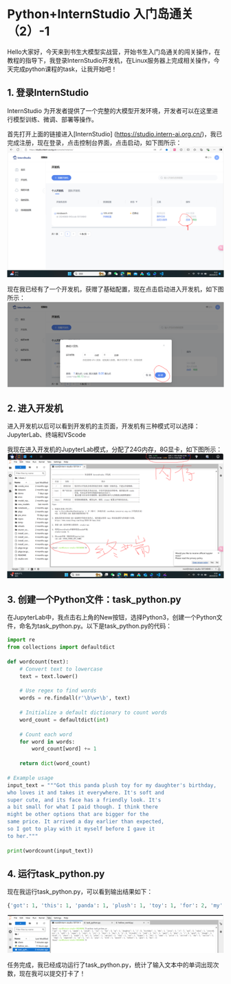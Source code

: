 # Python+InternStudio 入门岛通关（2）-1
  
Hello大家好，今天来到书生大模型实战营，开始书生入门岛通关的闯关操作，在教程的指导下，我登录InternStudio开发机，在Linux服务器上完成相关操作，今天完成python课程的task，让我开始吧！
  
## 1. 登录InternStudio
  
InternStudio 为开发者提供了一个完整的大模型开发环境，开发者可以在这里进行模型训练、微调、部署等操作。
  
首先打开上面的链接进入[InternStudio] (https://studio.intern-ai.org.cn/)，我已完成注册，现在登录，点击控制台界面，点击启动，如下图所示：
![1.png](./data/1.png)
  
现在我已经有了一个开发机，获赠了基础配置，现在点击启动进入开发机，如下图所示：
![2.png](./data/2.png )
  
## 2. 进入开发机
进入开发机以后可以看到开发机的主页面，开发机有三种模式可以选择：JupyterLab、终端和VScode
  
我现在进入开发机的JupyterLab模式，分配了24G内存，8G显卡，如下图所示：
 ![3.png](./data/3.png )

## 3. 创建一个Python文件：task_python.py
在JupyterLab中，我点击右上角的New按钮，选择Python3，创建一个Python文件，命名为task_python.py。以下是task_python.py的代码：
```python
import re
from collections import defaultdict

def wordcount(text):
    # Convert text to lowercase
    text = text.lower()
    
    # Use regex to find words
    words = re.findall(r'\b\w+\b', text)
    
    # Initialize a default dictionary to count words
    word_count = defaultdict(int)
    
    # Count each word
    for word in words:
        word_count[word] += 1
    
    return dict(word_count)

# Example usage
input_text = """Got this panda plush toy for my daughter's birthday,
who loves it and takes it everywhere. It's soft and
super cute, and its face has a friendly look. It's
a bit small for what I paid though. I think there
might be other options that are bigger for the
same price. It arrived a day earlier than expected,
so I got to play with it myself before I gave it
to her."""

print(wordcount(input_text))
```

## 4. 运行task_python.py
现在我运行task_python.py，可以看到输出结果如下：
```python
{'got': 1, 'this': 1, 'panda': 1, 'plush': 1, 'toy': 1, 'for': 2, 'my': 2, "daughter's": 1, 'birthday': 1, 'who': 1, 'loves': 1, 'it': 3, 'and': 3, 'takes': 1, 'everywhere': 1, 'soft': 1, 'super': 1, 'cute': 1, 'its': 2, 'face': 1, 'has': 1, 'a': 2, 'friendly': 1, 'look': 1, 'bit': 1, 'small': 1, 'what': 1, 'i': 2, 'paid': 1, 'though': 1, 'think': 1, 'there': 1, 'might': 1, 'be': 1, 'other': 1, 'options': 1, 'are': 1, 'bigger': 1, 'the': 1, 'same': 1, 'price': 1, 'arrived': 1, 'day': 1, 'earlier': 1, 'than': 1, 'expected': 1, 'so': 1, 'got': 1, 'to': 2, 'play': 1, 'with': 1, 'myself': 1, 'before': 1, 'gave': 1, 'her': 1}
```
![4.png](./data/4.png)
  
任务完成，我已经成功运行了task_python.py，统计了输入文本中的单词出现次数，现在我可以提交打卡了！